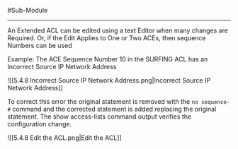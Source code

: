 #Sub-Module 

---
An Extended ACL can be edited using a text Editor when many changes are Required.
Or, if the Edit Applies to One or Two ACEs, then sequence Numbers can be used

Example:
The ACE Sequence Number 10 in the SURFING ACL has an Incorrect Source IP Network Address

![[5.4.8 Incorrect Source IP Network Address.png|Incorrect Source IP Network Address]]

To correct this error the original statement is removed with the `no sequence-#` command and the corrected statement is added replacing the original statement.
The show access-lists command output verifies the configuration change.

![[5.4.8 Edit the ACL.png|Edit the ACL]]